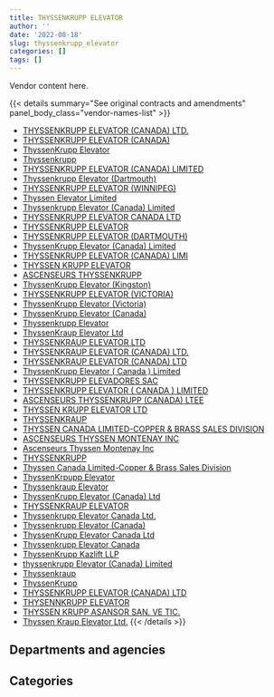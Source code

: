 ```yaml
---
title: THYSSENKRUPP ELEVATOR
author: ''
date: '2022-08-18'
slug: thyssenkrupp_elevator
categories: []
tags: []
---
```


<script src="/rmarkdown-libs/htmlwidgets/htmlwidgets.js"></script>
<link href="/rmarkdown-libs/datatables-css/datatables-crosstalk.css" rel="stylesheet" />
<script src="/rmarkdown-libs/datatables-binding/datatables.js"></script>
<script src="/rmarkdown-libs/jquery/jquery-3.6.0.min.js"></script>
<link href="/rmarkdown-libs/dt-core-bootstrap/css/dataTables.bootstrap.min.css" rel="stylesheet" />
<link href="/rmarkdown-libs/dt-core-bootstrap/css/dataTables.bootstrap.extra.css" rel="stylesheet" />
<script src="/rmarkdown-libs/dt-core-bootstrap/js/jquery.dataTables.min.js"></script>
<script src="/rmarkdown-libs/dt-core-bootstrap/js/dataTables.bootstrap.min.js"></script>
<link href="/rmarkdown-libs/crosstalk/css/crosstalk.min.css" rel="stylesheet" />
<script src="/rmarkdown-libs/crosstalk/js/crosstalk.min.js"></script>
<script src="/rmarkdown-libs/htmlwidgets/htmlwidgets.js"></script>
<link href="/rmarkdown-libs/datatables-css/datatables-crosstalk.css" rel="stylesheet" />
<script src="/rmarkdown-libs/datatables-binding/datatables.js"></script>
<script src="/rmarkdown-libs/jquery/jquery-3.6.0.min.js"></script>
<link href="/rmarkdown-libs/dt-core-bootstrap/css/dataTables.bootstrap.min.css" rel="stylesheet" />
<link href="/rmarkdown-libs/dt-core-bootstrap/css/dataTables.bootstrap.extra.css" rel="stylesheet" />
<script src="/rmarkdown-libs/dt-core-bootstrap/js/jquery.dataTables.min.js"></script>
<script src="/rmarkdown-libs/dt-core-bootstrap/js/dataTables.bootstrap.min.js"></script>
<link href="/rmarkdown-libs/crosstalk/css/crosstalk.min.css" rel="stylesheet" />
<script src="/rmarkdown-libs/crosstalk/js/crosstalk.min.js"></script>

Vendor content here.

{{< details summary="See original contracts and amendments" panel_body_class="vendor-names-list" >}}
- [THYSSENKRUPP ELEVATOR (CANADA) LTD.](https://search.open.canada.ca/en/ct/?sort=contract_value_f%20desc&page=1&search_text=%22THYSSENKRUPP%20ELEVATOR%20%28CANADA%29%20LTD.%22)
- [THYSSENKRUPP ELEVATOR (CANADA)](https://search.open.canada.ca/en/ct/?sort=contract_value_f%20desc&page=1&search_text=%22THYSSENKRUPP%20ELEVATOR%20%28CANADA%29%22)
- [ThyssenKrupp Elevator](https://search.open.canada.ca/en/ct/?sort=contract_value_f%20desc&page=1&search_text=%22ThyssenKrupp%20Elevator%22)
- [Thyssenkrupp](https://search.open.canada.ca/en/ct/?sort=contract_value_f%20desc&page=1&search_text=%22Thyssenkrupp%22)
- [THYSSENKRUPP ELEVATOR (CANADA) LIMITED](https://search.open.canada.ca/en/ct/?sort=contract_value_f%20desc&page=1&search_text=%22THYSSENKRUPP%20ELEVATOR%20%28CANADA%29%20LIMITED%22)
- [Thyssenkrupp Elevator (Dartmouth)](https://search.open.canada.ca/en/ct/?sort=contract_value_f%20desc&page=1&search_text=%22Thyssenkrupp%20Elevator%20%28Dartmouth%29%22)
- [THYSSENKRUPP ELEVATOR (WINNIPEG)](https://search.open.canada.ca/en/ct/?sort=contract_value_f%20desc&page=1&search_text=%22THYSSENKRUPP%20ELEVATOR%20%28WINNIPEG%29%22)
- [Thyssen Elevator Limited](https://search.open.canada.ca/en/ct/?sort=contract_value_f%20desc&page=1&search_text=%22Thyssen%20Elevator%20Limited%22)
- [Thyssenkrupp Elevator (Canada) Limited](https://search.open.canada.ca/en/ct/?sort=contract_value_f%20desc&page=1&search_text=%22Thyssenkrupp%20Elevator%20%28Canada%29%20Limited%22)
- [THYSSENKRUPP ELEVATOR CANADA LTD](https://search.open.canada.ca/en/ct/?sort=contract_value_f%20desc&page=1&search_text=%22THYSSENKRUPP%20ELEVATOR%20CANADA%20LTD%22)
- [THYSSENKRUPP ELEVATOR](https://search.open.canada.ca/en/ct/?sort=contract_value_f%20desc&page=1&search_text=%22THYSSENKRUPP%20ELEVATOR%22)
- [THYSSENKRUPP ELEVATOR (DARTMOUTH)](https://search.open.canada.ca/en/ct/?sort=contract_value_f%20desc&page=1&search_text=%22THYSSENKRUPP%20ELEVATOR%20%28DARTMOUTH%29%22)
- [ThyssenKrupp Elevator (Canada) Limited](https://search.open.canada.ca/en/ct/?sort=contract_value_f%20desc&page=1&search_text=%22ThyssenKrupp%20Elevator%20%28Canada%29%20Limited%22)
- [THYSSENKRUPP ELEVATOR (CANADA) LIMI](https://search.open.canada.ca/en/ct/?sort=contract_value_f%20desc&page=1&search_text=%22THYSSENKRUPP%20ELEVATOR%20%28CANADA%29%20LIMI%22)
- [THYSSEN KRUPP ELEVATOR](https://search.open.canada.ca/en/ct/?sort=contract_value_f%20desc&page=1&search_text=%22THYSSEN%20KRUPP%20ELEVATOR%22)
- [ASCENSEURS THYSSENKRUPP](https://search.open.canada.ca/en/ct/?sort=contract_value_f%20desc&page=1&search_text=%22ASCENSEURS%20THYSSENKRUPP%22)
- [ThyssenKrupp Elevator (Kingston)](https://search.open.canada.ca/en/ct/?sort=contract_value_f%20desc&page=1&search_text=%22ThyssenKrupp%20Elevator%20%28Kingston%29%22)
- [THYSSENKRUPP ELEVATOR (VICTORIA)](https://search.open.canada.ca/en/ct/?sort=contract_value_f%20desc&page=1&search_text=%22THYSSENKRUPP%20ELEVATOR%20%28VICTORIA%29%22)
- [ThyssenKrupp Elevator (Victoria)](https://search.open.canada.ca/en/ct/?sort=contract_value_f%20desc&page=1&search_text=%22ThyssenKrupp%20Elevator%20%28Victoria%29%22)
- [ThyssenKrupp Elevator (Canada)](https://search.open.canada.ca/en/ct/?sort=contract_value_f%20desc&page=1&search_text=%22ThyssenKrupp%20Elevator%20%28Canada%29%22)
- [Thyssenkrupp Elevator](https://search.open.canada.ca/en/ct/?sort=contract_value_f%20desc&page=1&search_text=%22Thyssenkrupp%20Elevator%22)
- [ThyssenKraup Elevator Ltd](https://search.open.canada.ca/en/ct/?sort=contract_value_f%20desc&page=1&search_text=%22ThyssenKraup%20Elevator%20Ltd%22)
- [THYSSENKRAUP ELEVATOR LTD](https://search.open.canada.ca/en/ct/?sort=contract_value_f%20desc&page=1&search_text=%22THYSSENKRAUP%20ELEVATOR%20LTD%22)
- [THYSSENKRAUP ELEVATOR (CANADA) LTD.](https://search.open.canada.ca/en/ct/?sort=contract_value_f%20desc&page=1&search_text=%22THYSSENKRAUP%20ELEVATOR%20%28CANADA%29%20LTD.%22)
- [THYSSENKRAUP ELEVATOR (CANADA) LTD](https://search.open.canada.ca/en/ct/?sort=contract_value_f%20desc&page=1&search_text=%22THYSSENKRAUP%20ELEVATOR%20%28CANADA%29%20LTD%22)
- [ThyssenKrupp Elevator ( Canada ) Limited](https://search.open.canada.ca/en/ct/?sort=contract_value_f%20desc&page=1&search_text=%22ThyssenKrupp%20Elevator%20%28%20Canada%20%29%20Limited%22)
- [THYSSENKRUPP ELEVADORES SAC](https://search.open.canada.ca/en/ct/?sort=contract_value_f%20desc&page=1&search_text=%22THYSSENKRUPP%20ELEVADORES%20SAC%22)
- [THYSSENKRUPP ELEVATOR ( CANADA ) LIMITED](https://search.open.canada.ca/en/ct/?sort=contract_value_f%20desc&page=1&search_text=%22THYSSENKRUPP%20ELEVATOR%20%28%20CANADA%20%29%20LIMITED%22)
- [ASCENSEURS THYSSENKRUPP (CANADA) LTEE](https://search.open.canada.ca/en/ct/?sort=contract_value_f%20desc&page=1&search_text=%22ASCENSEURS%20THYSSENKRUPP%20%28CANADA%29%20LTEE%22)
- [THYSSEN KRUPP ELEVATOR LTD](https://search.open.canada.ca/en/ct/?sort=contract_value_f%20desc&page=1&search_text=%22THYSSEN%20KRUPP%20ELEVATOR%20LTD%22)
- [THYSSENKRAUP](https://search.open.canada.ca/en/ct/?sort=contract_value_f%20desc&page=1&search_text=%22THYSSENKRAUP%22)
- [THYSSEN CANADA LIMITED-COPPER & BRASS SALES DIVISION](https://search.open.canada.ca/en/ct/?sort=contract_value_f%20desc&page=1&search_text=%22THYSSEN%20CANADA%20LIMITED-COPPER%20%26%20BRASS%20SALES%20DIVISION%22)
- [ASCENSEURS THYSSEN MONTENAY INC](https://search.open.canada.ca/en/ct/?sort=contract_value_f%20desc&page=1&search_text=%22ASCENSEURS%20THYSSEN%20MONTENAY%20INC%22)
- [Ascenseurs Thyssen Montenay Inc](https://search.open.canada.ca/en/ct/?sort=contract_value_f%20desc&page=1&search_text=%22Ascenseurs%20Thyssen%20Montenay%20Inc%22)
- [THYSSENKRUPP](https://search.open.canada.ca/en/ct/?sort=contract_value_f%20desc&page=1&search_text=%22THYSSENKRUPP%22)
- [Thyssen Canada Limited-Copper & Brass Sales Division](https://search.open.canada.ca/en/ct/?sort=contract_value_f%20desc&page=1&search_text=%22Thyssen%20Canada%20Limited-Copper%20%26%20Brass%20Sales%20Division%22)
- [ThyssenKrpupp Elevator](https://search.open.canada.ca/en/ct/?sort=contract_value_f%20desc&page=1&search_text=%22ThyssenKrpupp%20Elevator%22)
- [Thyssenkraup Elevator](https://search.open.canada.ca/en/ct/?sort=contract_value_f%20desc&page=1&search_text=%22Thyssenkraup%20Elevator%22)
- [ThyssenKrupp Elevator (Canada) Ltd](https://search.open.canada.ca/en/ct/?sort=contract_value_f%20desc&page=1&search_text=%22ThyssenKrupp%20Elevator%20%28Canada%29%20Ltd%22)
- [THYSSENKRAUP ELEVATOR](https://search.open.canada.ca/en/ct/?sort=contract_value_f%20desc&page=1&search_text=%22THYSSENKRAUP%20ELEVATOR%22)
- [Thyssenkrupp Elevator Canada Ltd.](https://search.open.canada.ca/en/ct/?sort=contract_value_f%20desc&page=1&search_text=%22Thyssenkrupp%20Elevator%20Canada%20Ltd.%22)
- [Thyssenkrupp Elevator (Canada)](https://search.open.canada.ca/en/ct/?sort=contract_value_f%20desc&page=1&search_text=%22Thyssenkrupp%20Elevator%20%28Canada%29%22)
- [ThyssenKrupp Elevator Canada Ltd](https://search.open.canada.ca/en/ct/?sort=contract_value_f%20desc&page=1&search_text=%22ThyssenKrupp%20Elevator%20Canada%20Ltd%22)
- [Thyssenkrupp Elevator Canada](https://search.open.canada.ca/en/ct/?sort=contract_value_f%20desc&page=1&search_text=%22Thyssenkrupp%20Elevator%20Canada%22)
- [ThyssenKrupp Kazlift LLP](https://search.open.canada.ca/en/ct/?sort=contract_value_f%20desc&page=1&search_text=%22ThyssenKrupp%20Kazlift%20LLP%22)
- [thyssenkrupp Elevator (Canada) Limited](https://search.open.canada.ca/en/ct/?sort=contract_value_f%20desc&page=1&search_text=%22thyssenkrupp%20Elevator%20%28Canada%29%20Limited%22)
- [Thyssenkraup](https://search.open.canada.ca/en/ct/?sort=contract_value_f%20desc&page=1&search_text=%22Thyssenkraup%22)
- [ThyssenKrupp](https://search.open.canada.ca/en/ct/?sort=contract_value_f%20desc&page=1&search_text=%22ThyssenKrupp%22)
- [THYSSENKRUPP ELEVATOR (CANADA) LTD](https://search.open.canada.ca/en/ct/?sort=contract_value_f%20desc&page=1&search_text=%22THYSSENKRUPP%20ELEVATOR%20%28CANADA%29%20LTD%22)
- [THYSENNKRUPP ELEVATOR](https://search.open.canada.ca/en/ct/?sort=contract_value_f%20desc&page=1&search_text=%22THYSENNKRUPP%20ELEVATOR%22)
- [THYSSEN KRUPP ASANSOR SAN. VE TIC.](https://search.open.canada.ca/en/ct/?sort=contract_value_f%20desc&page=1&search_text=%22THYSSEN%20KRUPP%20ASANSOR%20SAN.%20VE%20TIC.%22)
- [Thyssen Kraup Elevator Ltd.](https://search.open.canada.ca/en/ct/?sort=contract_value_f%20desc&page=1&search_text=%22Thyssen%20Kraup%20Elevator%20Ltd.%22)
{{< /details >}}

## Departments and agencies

<div id="htmlwidget-1" style="width:100%;height:auto;" class="datatables html-widget"></div>
<script type="application/json" data-for="htmlwidget-1">{"x":{"style":"bootstrap","filter":"none","vertical":false,"data":[["<a href=\"/departments/cfia-acia/\">Canadian Food Inspection Agency<\/a>","<a href=\"/departments/csa-asc/\">Canadian Space Agency<\/a>","<a href=\"/departments/csc-scc/\">Correctional Service of Canada<\/a>","<a href=\"/departments/dfatd-maecd/\">Global Affairs Canada<\/a>","<a href=\"/departments/dfo-mpo/\">Fisheries and Oceans Canada<\/a>","<a href=\"/departments/dnd-mdn/\">National Defence<\/a>","<a href=\"/departments/ec/\">Environment and Climate Change Canada<\/a>","<a href=\"/departments/hc-sc/\">Health Canada<\/a>","<a href=\"/departments/ic/\">Innovation, Science and Economic Development Canada<\/a>","<a href=\"/departments/isc-sac/\">Indigenous Services Canada<\/a>","<a href=\"/departments/nrc-cnrc/\">National Research Council Canada<\/a>","<a href=\"/departments/nrcan-rncan/\">Natural Resources Canada<\/a>","<a href=\"/departments/pc/\">Parks Canada<\/a>","<a href=\"/departments/pwgsc-tpsgc/\">Public Services and Procurement Canada<\/a>","<a href=\"/departments/rcmp-grc/\">Royal Canadian Mounted Police<\/a>","<a href=\"/departments/tc/\">Transport Canada<\/a>"],[null,201214.01,43124.88,21049.6,14207.7,228262.22,18287.58,10370.21,null,null,7975.83,185565.75,6795.68,984583.57,4429.63,null],[null,29425.62,698695.1,11063.1,10095.33,428172.85,28113.23,10370.21,null,null,20539.28,113703.89,132843.14,1200172.87,4429.63,null],[78723.25,16745.58,26583.34,8879.73,10122.99,304187.04,9080.05,28566.49,null,11684.66,20622.78,33060.51,91559.55,1883764.73,4441.77,542320.43],[null,15098.47,26774.99,8855.47,34641.39,281133.95,8743.34,31840.21,217141.93,15565.33,18617.18,32970.18,40559.2,1369126.97,4429.63,16189.03]],"container":"<table class=\"table table-striped table-hover row-border order-column display\">\n  <thead>\n    <tr>\n      <th>Department<\/th>\n      <th>2017-2018<\/th>\n      <th>2018-2019<\/th>\n      <th>2019-2020<\/th>\n      <th>2020-2021<\/th>\n    <\/tr>\n  <\/thead>\n<\/table>","options":{"order":[[4,"desc"]],"pageLength":10,"autoWidth":true,"columnDefs":[{"targets":1,"render":"function(data, type, row, meta) {\n    return type !== 'display' ? data : DTWidget.formatCurrency(data, \"$\", 2, 3, \",\", \".\", true, null);\n  }"},{"targets":2,"render":"function(data, type, row, meta) {\n    return type !== 'display' ? data : DTWidget.formatCurrency(data, \"$\", 2, 3, \",\", \".\", true, null);\n  }"},{"targets":3,"render":"function(data, type, row, meta) {\n    return type !== 'display' ? data : DTWidget.formatCurrency(data, \"$\", 2, 3, \",\", \".\", true, null);\n  }"},{"targets":4,"render":"function(data, type, row, meta) {\n    return type !== 'display' ? data : DTWidget.formatCurrency(data, \"$\", 2, 3, \",\", \".\", true, null);\n  }"},{"width":"16%","targets":[1,2,3,4]},{"className":"dt-right","targets":[1,2,3,4]}],"orderClasses":false}},"evals":["options.columnDefs.0.render","options.columnDefs.1.render","options.columnDefs.2.render","options.columnDefs.3.render"],"jsHooks":[]}</script>

## Categories

<div id="htmlwidget-2" style="width:100%;height:auto;" class="datatables html-widget"></div>
<script type="application/json" data-for="htmlwidget-2">{"x":{"style":"bootstrap","filter":"none","vertical":false,"data":[["<a href=\"/categories/1_facilities_and_construction/\">Facilities and construction<\/a>","<a href=\"/categories/10_office_management/\">Office management<\/a>","<a href=\"/categories/11_defence/\">Defence<\/a>","<a href=\"/categories/2_professional_services/\">Professional services<\/a>","<a href=\"/categories/5_transportation_and_logistics/\">Transportation and logistics<\/a>","<a href=\"/categories/6_industrial_products_and_services/\">Industrial products and services<\/a>"],[942271.82,40641.1,70892.34,241772.69,null,430288.7],[1382497.05,760967,55742.74,178325.56,null,310091.88],[1931804.25,5069.64,null,343095.23,526087.05,264286.73],[1488496.7,6904.55,null,121259.16,null,505026.86]],"container":"<table class=\"table table-striped table-hover row-border order-column display\">\n  <thead>\n    <tr>\n      <th>Category<\/th>\n      <th>2017-2018<\/th>\n      <th>2018-2019<\/th>\n      <th>2019-2020<\/th>\n      <th>2020-2021<\/th>\n    <\/tr>\n  <\/thead>\n<\/table>","options":{"order":[[4,"desc"]],"dom":"t","pageLength":30,"autoWidth":true,"columnDefs":[{"targets":1,"render":"function(data, type, row, meta) {\n    return type !== 'display' ? data : DTWidget.formatCurrency(data, \"$\", 2, 3, \",\", \".\", true, null);\n  }"},{"targets":2,"render":"function(data, type, row, meta) {\n    return type !== 'display' ? data : DTWidget.formatCurrency(data, \"$\", 2, 3, \",\", \".\", true, null);\n  }"},{"targets":3,"render":"function(data, type, row, meta) {\n    return type !== 'display' ? data : DTWidget.formatCurrency(data, \"$\", 2, 3, \",\", \".\", true, null);\n  }"},{"targets":4,"render":"function(data, type, row, meta) {\n    return type !== 'display' ? data : DTWidget.formatCurrency(data, \"$\", 2, 3, \",\", \".\", true, null);\n  }"},{"width":"16%","targets":[1,2,3,4]},{"className":"dt-right","targets":[1,2,3,4]}],"orderClasses":false,"lengthMenu":[10,25,30,50,100]}},"evals":["options.columnDefs.0.render","options.columnDefs.1.render","options.columnDefs.2.render","options.columnDefs.3.render"],"jsHooks":[]}</script>
